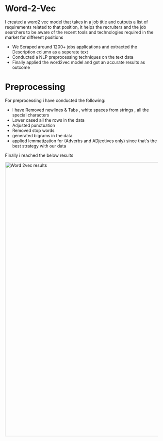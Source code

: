 # Word-2-Vec
I created a word2 vec model that takes in a job title and outputs a list of requirements related to that position, it helps the recruiters and the job searchers to be aware of the recent tools and technologies required in the market for different positions
* We Scraped around 1200+ jobs applications and extracted the Description column as a seperate text
* Conducted a NLP preprocessing techniques on the text data
* Finally applied the word2vec model and got an accurate results as outcome

# Preprocessing
For preprocessing i have conducted the following:

* I have Removed newlines & Tabs , white spaces from strings , all the special characters 
* Lower cased all the rows in the data
* Adjusted punctuation
* Removed stop words
* generated bigrams in the data
* applied lemmatization for (Adverbs and ADjectives only) since that's the best strategy with our data

Finally i reached the below results

<img width="904" alt="Word 2vec results" src="https://user-images.githubusercontent.com/67180181/142373913-78a64135-8d98-4fdc-b14a-964c734c05bc.png">
